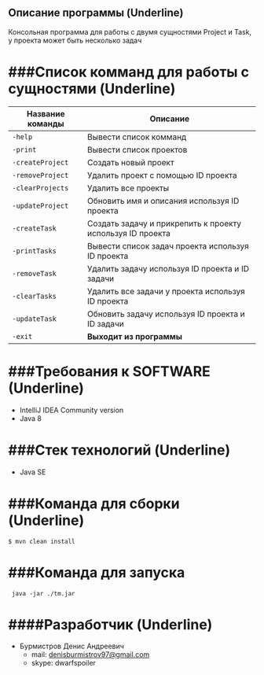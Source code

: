 ## Описание программы (Underline)
Консольная программа для работы с двумя сущностями Project и Task, у проекта может быть несколько задач

###Список комманд для работы с сущностями (Underline)
=============

| Название команды | Описание                    |
| ------------- | ------------------------------ |
| `-help`      | Вывести список комманд      |
| `-print`   | Вывести список проектов     |
| `-createProject`      | Создать новый проект       |
| `-removeProject`   | Удалить проект с помощью ID проекта    |
| `-clearProjects`      | Удалить все проекты      |
| `-updateProject`      | Обновить имя и описания используя ID проекта      |
| `-createTask`   | Создать задачу и прикрепить к проекту используя ID проекта     |
| `-printTasks`      |  Вывести список задач проекта используя ID проекта       |
| `-removeTask`   | Удалить задачу используя ID проекта и ID задачи     |
| `-clearTasks`      | Удалить все задачи у проекта используя ID проекта       |
| `-updateTask`      | Обновить задачу используя ID проекта и ID задачи      |
| `-exit`   | **Выходит из программы**     |

###Требования к SOFTWARE (Underline)
=============

- IntelliJ IDEA Community version
- Java 8

###Стек технологий (Underline)
=============
- Java SE

###Команда для сборки (Underline)
=============
`$ mvn clean install`

###Команда для запуска
=============
` java -jar ./tm.jar`

####Разработчик (Underline)
=============
+ Бурмистров Денис Андреевич
	+ mail: denisburmistrov97@gmail.com
	+ skype: dwarfspoiler
